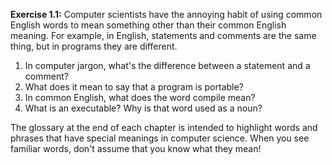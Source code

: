 **Exercise 1.1:**
Computer scientists have the annoying habit of using common English words to mean something other than their common English meaning.
For example, in English, statements and comments are the same thing, but in programs they are different.


1.  In computer jargon, what's the difference between a statement and a comment?
1.  What does it mean to say that a program is portable?
1.  In common English, what does the word compile mean?
1.  What is an executable? Why is that word used as a noun?

The glossary at the end of each chapter is intended to highlight words and phrases that have special meanings in computer science. When you see familiar words, don't assume that you know what they mean!